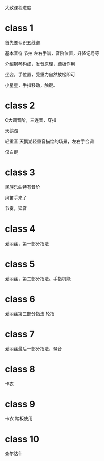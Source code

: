 大致课程进度

# class 1

首先要认识五线谱

基本音符 节拍 左右手谱，音阶位置，升降记号等

介绍钢琴构成，发音原理，踏板作用

坐姿，手位置，受重力自然放松即可

小星星，手指移动，触键。

# class 2

C大调音阶，三连音，穿指

天鹅湖

轻重音 天鹅湖轻重音描绘的场景，左右手合调

仅白键

# class 3

民族乐曲特有音阶

风笛手来了

节奏，延音

# class 4

爱丽丝，第一部分指法

# class 5

爱丽丝，第二部分指法。手指机能

# class 6

爱丽丝第三部分指法 轮指

# class 7

爱丽丝最后一部分指法，琶音

# class 8

卡农 

# class 9

卡农 踏板使用

# class 10

查尔达什
